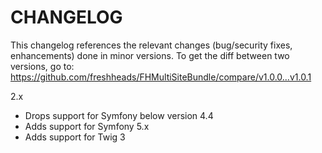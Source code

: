 CHANGELOG
=========

This changelog references the relevant changes (bug/security fixes, enhancements) done in minor versions.
To get the diff between two versions, go to: https://github.com/freshheads/FHMultiSiteBundle/compare/v1.0.0...v1.0.1

2.x

* Drops support for Symfony below version 4.4
* Adds support for Symfony 5.x
* Adds support for Twig 3
